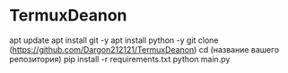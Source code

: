 # TermuxDeanon
apt update
apt install git -y
apt install python -y
git clone (https://github.com/Dargon212121/TermuxDeanon) 
cd (название вашего репозитория)
pip install -r requirements.txt
python main.py
